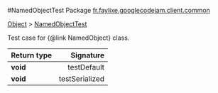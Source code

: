 #NamedObjectTest
Package [fr.faylixe.googlecodejam.client.common](nullfr/faylixe/googlecodejam/client/common)

[Object]() > [NamedObjectTest]()

Test case for {@link NamedObject} class.


Return type | Signature
--- | ---:
**void** | testDefault
**void** | testSerialized
